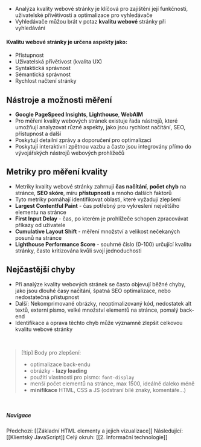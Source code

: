 - Analýza kvality webové stránky je klíčová pro zajištění její funkčnosti, uživatelské přívětivosti a optimalizace pro vyhledávače
- Vyhledávače můžou brát v potaz **kvalitu webové** stránky při vyhledávání
#### Kvalitu webové stránky je určena aspekty jako:
- Přístupnost
- Uživatelská přívětivost (kvalita UX)
- Syntaktická správnost
- Sémantická správnost
- Rychlost načtení stránky
## Nástroje a možnosti měření
- **Google PageSpeed Insights**, **Lighthouse**, **WebAIM**
- Pro měření kvality webových stránek existuje řada nástrojů, které umožňují analyzovat různé aspekty, jako jsou rychlost načítání, SEO, přístupnost a další
- Poskytují detailní zprávy a doporučení pro optimalizaci
- Poskytují interaktivní zpětnou vazbu a často jsou integrovány přímo do vývojářských nástrojů webových prohlížečů

## Metriky pro měření kvality
- Metriky kvality webové stránky zahrnují **čas načítání**, **počet chyb** na stránce, **SEO skóre**, míru **přístupnosti** a mnoho dalších faktorů
- Tyto metriky pomáhají identifikovat oblasti, které vyžadují zlepšení
- **Largest Contentful Paint** - čas potřebný pro vykreslení největšího elementu na stránce
- **First Input Delay** - čas, po kterém je prohlížeče schopen zpracovávat příkazy od uživatele
- **Cumulative Layout Shift** - měření množství a velikost nečekaných posunů na stránce
- **Lighthouse Performance Score** - souhrné číslo (0-100) určující kvalitu stránky, často kritizována kvůli svojí jednoduchosti
## Nejčastější chyby
- Při analýze kvality webových stránek se často objevují běžné chyby, jako jsou dlouhé časy načítání, špatná SEO optimalizace, nebo nedostatečná přístupnost
- Další: Nekomprimované obrázky, neoptimalizovaný kód, nedostatek alt textů, externí písmo, velké množství elementů na stránce, pomalý back-end
- Identifikace a oprava těchto chyb může významně zlepšit celkovou kvalitu webové stránky

<br>

>[!tip] Body pro zlepšení:
>- optimalizace back-endu
>- obrázky - **lazy loading**
>- použití vlastnosti pro písmo: `font-display`
>- menší počet elementů na stránce, max 1500, ideálně daleko méně
>- **minifikace** HTML, CSS a JS (odstraní bílé znaky, komentáře...)

<br>

##### Navigace
Předchozí:  [[Základní HTML elementy a jejich vizualizace]]
Následující: [[Klientský JavaScript]]
Celý okruh: [[2. Informační technologie]]